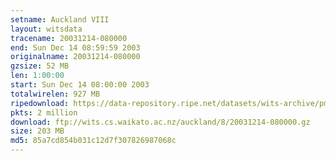 ```yaml
---
setname: Auckland VIII
layout: witsdata
tracename: 20031214-080000
end: Sun Dec 14 08:59:59 2003
originalname: 20031214-080000
gzsize: 52 MB
len: 1:00:00
start: Sun Dec 14 08:00:00 2003
totalwirelen: 927 MB
ripedownload: https://data-repository.ripe.net/datasets/wits-archive/pma/long/auck/8//20031214-080000.gz
pkts: 2 million
download: ftp://wits.cs.waikato.ac.nz/auckland/8/20031214-080000.gz
size: 203 MB
md5: 85a7cd854b031c12d7f307826987068c
---
```

